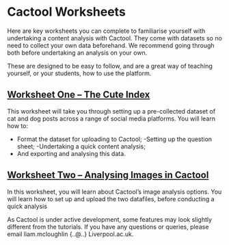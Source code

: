 # Cactool Worksheets

Here are key worksheets you can complete to familiarise yourself with undertaking a content analysis with Cactool. They come with datasets so no need to collect your own data beforehand. We recommend going through both before undertaking an analysis on your own.

These are designed to be easy to follow, and are a great way of teaching yourself, or your students, how to use the platform. 

## [Worksheet One – The Cute Index](https://docs.google.com/document/d/1eWMyy8itUow-A8OGtYhIrk5NgvMTTx_wZ8yeP7RnpvU/edit?usp=sharing)
  
This worksheet will take you through setting up a pre-collected dataset of cat and dog posts across a range of social media platforms. You will learn how to:
- Format the dataset for uploading to Cactool;
-Setting up the question sheet; 
-Undertaking a quick content analysis; 
- And exporting and analysing this data. 


## [Worksheet Two – Analysing Images in Cactool](https://docs.google.com/document/d/1sVWUFCQy999tL9Q6KhJ8jhaOWIZqAKXCKw2pekLq6cs/edit?usp=sharing”)
  
In this worksheet, you will learn about Cactool’s image analysis options. You will learn how to set up and upload the two datafiles, before conducting a quick analysis

  As Cactool is under active development, some features may look slightly different from the tutorials. If you have any questions or queries, please email liam.mcloughlin {..@..} Liverpool.ac.uk.
